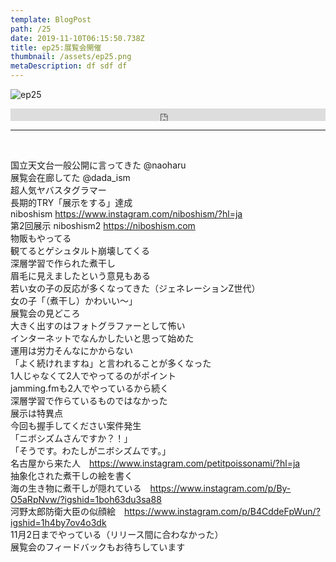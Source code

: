 ```yaml
---  
template: BlogPost  
path: /25
date: 2019-11-10T06:15:50.738Z  
title: ep25:展覧会開催
thumbnail: /assets/ep25.png
metaDescription: df sdf df  
---  
```

![ep25](/assets/ep25.png)  
<iframe width="100%" height="20" scrolling="no" frameborder="no" allow="autoplay" src="https://w.soundcloud.com/player/?url=https%3A//api.soundcloud.com/tracks/710606887&amp;color=%23ff5500&amp;inverse=false&amp;auto_play=false&amp;show_user=true"></iframe>
</br>


***


</br>
<p>国立天文台一般公開に言ってきた @naoharu<br>展覧会在廊してた&nbsp;@dada_ism<br>超人気ヤバスタグラマー<br>長期的TRY「展示をする」達成<br>niboshism&nbsp;<a rel="noreferrer noopener" target="_blank" href="https://slack-redir.net/link?url=https%3A%2F%2Fwww.instagram.com%2Fniboshism%2F%3Fhl%3Dja">https://www.instagram.com/niboshism/?hl=ja</a><br>第2回展示 niboshism2&nbsp;<a rel="noreferrer noopener" target="_blank" href="https://slack-redir.net/link?url=https%3A%2F%2Fniboshism.com">https://niboshism.com</a><br>物販もやってる<br>観てるとゲシュタルト崩壊してくる<br>深層学習で作られた煮干し<br>眉毛に見えましたという意見もある<br>若い女の子の反応が多くなってきた（ジェネレーションZ世代）<br>女の子「（煮干し）かわいい〜」<br>展覧会の見どころ<br>大きく出すのはフォトグラファーとして怖い<br>インターネットでなんかしたいと思って始めた<br>運用は労力そんなにかからない<br>「よく続けれますね」と言われることが多くなった<br>1人じゃなくて2人でやってるのがポイント<br>jamming.fmも2人でやっているから続く<br>深層学習で作らているものではなかった<br>展示は特異点<br>今回も握手してください案件発生<br>「ニボシズムさんですか？！」<br>「そうです。わたしがニボシズムです。」<br>名古屋から来た人　<a rel="noreferrer noopener" target="_blank" href="https://slack-redir.net/link?url=https%3A%2F%2Fwww.instagram.com%2Fpetitpoissonami%2F%3Fhl%3Dja">https://www.instagram.com/petitpoissonami/?hl=ja</a><br>抽象化された煮干しの絵を書く<br>海の生き物に煮干しが隠れている　<a rel="noreferrer noopener" target="_blank" href="https://slack-redir.net/link?url=https%3A%2F%2Fwww.instagram.com%2Fp%2FBy-O5aRpNvw%2F%3Figshid%3D1boh63du3sa88">https://www.instagram.com/p/By-O5aRpNvw/?igshid=1boh63du3sa88</a><br>河野太郎防衛大臣の似顔絵　<a rel="noreferrer noopener" target="_blank" href="https://slack-redir.net/link?url=https%3A%2F%2Fwww.instagram.com%2Fp%2FB4CddeFpWun%2F%3Figshid%3D1h4by7ov4o3dk">https://www.instagram.com/p/B4CddeFpWun/?igshid=1h4by7ov4o3dk</a><br>11月2日までやっている（リリース間に合わなかった）<br>展覧会のフィードバックもお待ちしています</p>